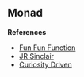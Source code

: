 
## Monad


**References**

* [Fun Fun Function](https://www.youtube.com/watch?v=9QveBbn7t_c&t=28s)
* [JR Sinclair](http://jrsinclair.com/articles/2016/marvellously-mysterious-javascript-maybe-monad/)
* [Curiosity Driven](https://curiosity-driven.org/monads-in-javascript)
